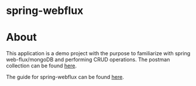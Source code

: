 # spring-webflux

# About

This application is a demo project with the purpose to familiarize with spring web-flux/mongoDB and performing CRUD operations. The postman collection can be found [here](https://github.com/alexdragnea/spring-webflux/blob/master/postman-collection/spring-webflux.postman_collection.json).

The guide for spring-webflux can be found [here](https://reflectoring.io/getting-started-with-spring-webflux/).

